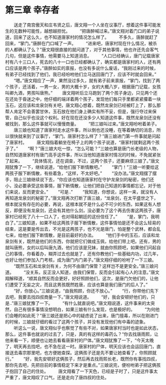 # 第三章 幸存者
　　送走了南宫傲天和庄韦贤之后，唐文翔一个人坐在议事厅，想着这件事可能发生的无数种可能性，越想越担忧。
　　“把唐醉喊过来。”唐文翔对着门口的弟子说道，回来了这么久，也不知道唐家村的情况怎么样了。
　　不多久，唐醉就赶了回来，“掌门。”唐醉在门口喊了一声。
　　“进来吧，唐家村现在什么情况，被杀的人都确认了么？”唐文翔很直接的就问道了，对于其他事情，他也许还先会客气几句，但是这件事情，他需要马上知道消息。
　　“人口已经确认，唐门记载唐家村有八十三口人，死去的八十一口也已经都确认了，确实都是唐家村的人，还有两口应该是两个孩子。”唐醉如实的禀报，也没有多说什么废话，“我刚过来的时候，有弟子已经找到了他们，我已经吩咐他们立马送回唐门了，应该不时就会回来。”
　　“嗯。”唐文翔应了一声，果然没过多久，就有弟子前来禀报，“掌门，找到了两个孩子，还活着，一男一女，男的大概十岁，女的大概八岁，根据唐门记载，女孩叫卿九酒，男孩叫唐熊。”
　　唐文翔听后立马跑到了两个孩子身边，只见两个还在还处于昏迷之中，他仔细的端详着两个孩子，发现他们每只手里都紧紧攥着一块玉石，这应该和龙泉剑有关吧，唐文翔心想着，既然龙泉剑已经被盯上了，那么那帮人肯定不会善罢甘休，玉石放在他们身上确实有所不妥，但是，强行夺过来保管，自己似乎也没这个权利。好在现在还没多少人知道这件事，既然龙泉剑还没有被找到，那么这件事就可以慢慢商量。
　　“把三娘叫过来。”唐文翔吩咐着弟子。
　　唐三娘也知道了唐家村走水这件事，所以倒也还没睡，在等着确切的消息，所以很快就来到了议事厅，“掌门。唐家村怎么样了？”唐三娘进门第一件事就是问起了唐家村。
　　唐文翔指着躺坐在椅子上的两个孩子说道，“唐家村就剩这两个孩子了。”
　　“啊？”唐三娘大吃一惊，“怎么可能？”三娘也算是唐门长老级的人物，自然知道唐家村有唐门高手这件事，所以当他知道唐家村情况的时候，不免就紧张了起来。
　　“具体情况，还在调查，不过，这两个孩子，还要麻烦三娘了。”唐文翔犹豫了一下，继续说道，“给他们服下断情散吧。”
　　“掌门！”三娘一听要给这两孩子服下断情散，有些着急，“这样，不太好吧。”
　　“没办法。”唐文翔摆了摆手，阻止三娘继续说下去，“你应该也知道唐家村在守护龙泉剑的秘密，他们还小，没必要承受这些事情，服下断情散，让他们把自己知道的事情都忘记，对于他们来说，反而更安全。”
　　“可是..”
　　“我知道，你想说，这样一来，就没有人再知道龙泉剑的秘密了。”唐文翔再次打断了唐三娘，“龙泉剑，在太平盛世之下，根本就没有存在的必要，再说，这根本就不是什么必不可少的东西，如果这有人想反，即便没有龙泉剑，还会有其他什么剑，没必要为了这个再去伤害这两孩子，唐家村已经死了八十一口人了，也对得起朝廷的这份信任了。”
　　“是，掌门，我明白了。”三娘知道，如果不给这两孩子服下断情散，这件事情怕是还不会这么轻易的结束，这是要是传出去，不光是这两孩子，也不光是唐门，怕是整个武林，都会乱七来，给他们服下断情散，是目前最好的办法。
　　“他们手中的玉石，应该和龙泉剑有关，既然是他们的东西，你就把它们做成玉佩，给他们带上吧。还有，男的就叫唐熊，女的以后叫唐九酒，他们应该是兄妹，就由你照顾吧，如果他们问起自己的事情，你看着办，糊弄过去也就是了，还有你教他们一些基础内功，过几年，也好让他们参加入门考核，成为唐门内门弟子。”唐文翔仔细的吩咐了一下三娘。
　　“既然玉石和龙泉剑有关，为何不由唐门保管？这样岂不是更安全。”唐三娘问道。
　　“没关系，反正没人知道，由我们保管，反而会引起有心人的注意。”唐文翔解释道，“顺其自然反而会更好，好好照顾他们，这次，是唐门欠他们的，让他们遭受了无妄之灾，而且这男孩既然姓唐，应该也算是我们唐门的后人了。”
　　“好，你放心。”三娘说道，“由我照顾，你还不放心。”
　　“行，你带他们先下去吧，我要去找四叔商量一下。”唐文翔说道。
　　“好，我会安顿好他们的，只是..”唐三娘犹豫了一下。
　　“有什么就直说吧。”唐文翔说道，这件事来的太突然，自己有很多事情没想明白，如果三娘有什么发现，也是极好的。
　　“为何他们会睡的如此死？”唐三娘还是把心中的疑虑说了出来，唐门擅毒，所以在刚进门的时候，三娘就仔细的看过了这两个孩子，并没有发现他们有中毒的迹象。
　　听这么一说，唐文翔似乎也察觉了有些不对，如果唐家村当时也是如此状态，那么，这件事也就说的过去了，只是，真的有这样的毒药么？“你去找唐雨熙，让他来看一下，顺便也让她去看看唐家村的尸体。”唐文翔犹豫了一下，“今天太晚了，明天再去找吧，也不急在这一时。唐家村的尸体，明天应该也会运回唐门，直接送去毒宗那里吧，也方便她查探。这俩孩子还是先不要让她查看了，你照顾就行。”
　　“好，我先安顿好这俩孩子，然后再去找雨熙长老，既然你有事找四叔，那你先去吧，先把目前的事情稳定下来才是重点。”三娘说完，便吩咐弟子把这俩孩子抱回了自己的住处。
　　唐文翔看了一下天色，已经是子时了，只是这件事太严重了，唐文翔叹了口气，还是走向了唐四叔的住处。








